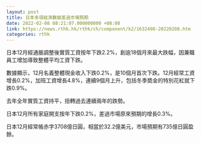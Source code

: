 ```yaml
---
layout: post
title: 日本多項經濟數據差過市場預期
date: 2022-02-08 08:21:07.000000000 +08:00
link: https://news.rthk.hk/rthk/ch/component/k2/1632498-20220208.htm
categories: rthk
---
```


日本12月經通脹調整後實質工資按年下跌2.2%，創逾18個月來最大跌幅，因兼職員工增加導致整體平均工資下跌。

數據顯示，12月名義整體現金收入下跌0.2%，是10個月首次下跌。12月經常工資增長0.2%，加班工資增長4.8%，連續9個月上升，包括冬季奬金的特別花紅就下跌0.9%。

去年全年實質工資持平，扭轉過去連續兩年的跌勢。

日本12月所有家庭開支按年下跌0.2%，差過市場原來預期的增長0.3%。

日本12月經常帳赤字3708億日圓，相當於32.2億美元，市場預期有735億日圓盈餘。
